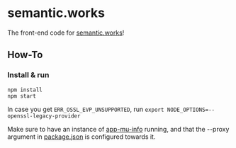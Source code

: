# semantic.works

The front-end code for [semantic.works](https://semantic.works)!


## How-To

### Install & run
```
npm install
npm start
```

In case you get `ERR_OSSL_EVP_UNSUPPORTED`, run `export NODE_OPTIONS=--openssl-legacy-provider`

Make sure to have an instance of [app-mu-info](https://github.com/Denperidge-Redpencil/app-mu-info) running, and that the --proxy argument in [package.json](package.json) is configured towards it.
